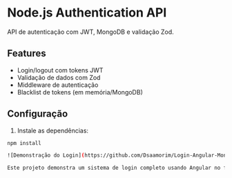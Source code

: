 # Node.js Authentication API

API de autenticação com JWT, MongoDB e validação Zod.

## Features
- Login/logout com tokens JWT
- Validação de dados com Zod
- Middleware de autenticação
- Blacklist de tokens (em memória/MongoDB)

## Configuração
1. Instale as dependências:
```bash
npm install

![Demonstração do Login](https://github.com/Dsaamorim/Login-Angular-MongoBD/blob/main/Login-Angular.gif?raw=true)

Este projeto demonstra um sistema de login completo usando Angular no frontend e MongoDB no backend.
